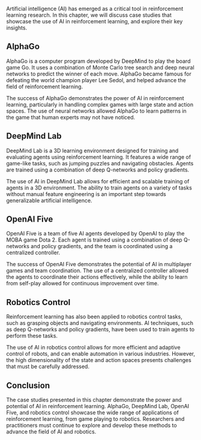 
Artificial intelligence (AI) has emerged as a critical tool in reinforcement learning research. In this chapter, we will discuss case studies that showcase the use of AI in reinforcement learning, and explore their key insights.

AlphaGo
-------

AlphaGo is a computer program developed by DeepMind to play the board game Go. It uses a combination of Monte Carlo tree search and deep neural networks to predict the winner of each move. AlphaGo became famous for defeating the world champion player Lee Sedol, and helped advance the field of reinforcement learning.

The success of AlphaGo demonstrates the power of AI in reinforcement learning, particularly in handling complex games with large state and action spaces. The use of neural networks allowed AlphaGo to learn patterns in the game that human experts may not have noticed.

DeepMind Lab
------------

DeepMind Lab is a 3D learning environment designed for training and evaluating agents using reinforcement learning. It features a wide range of game-like tasks, such as jumping puzzles and navigating obstacles. Agents are trained using a combination of deep Q-networks and policy gradients.

The use of AI in DeepMind Lab allows for efficient and scalable training of agents in a 3D environment. The ability to train agents on a variety of tasks without manual feature engineering is an important step towards generalizable artificial intelligence.

OpenAI Five
-----------

OpenAI Five is a team of five AI agents developed by OpenAI to play the MOBA game Dota 2. Each agent is trained using a combination of deep Q-networks and policy gradients, and the team is coordinated using a centralized controller.

The success of OpenAI Five demonstrates the potential of AI in multiplayer games and team coordination. The use of a centralized controller allowed the agents to coordinate their actions effectively, while the ability to learn from self-play allowed for continuous improvement over time.

Robotics Control
----------------

Reinforcement learning has also been applied to robotics control tasks, such as grasping objects and navigating environments. AI techniques, such as deep Q-networks and policy gradients, have been used to train agents to perform these tasks.

The use of AI in robotics control allows for more efficient and adaptive control of robots, and can enable automation in various industries. However, the high dimensionality of the state and action spaces presents challenges that must be carefully addressed.

Conclusion
----------

The case studies presented in this chapter demonstrate the power and potential of AI in reinforcement learning. AlphaGo, DeepMind Lab, OpenAI Five, and robotics control showcase the wide range of applications of reinforcement learning, from game playing to robotics. Researchers and practitioners must continue to explore and develop these methods to advance the field of AI and robotics.
